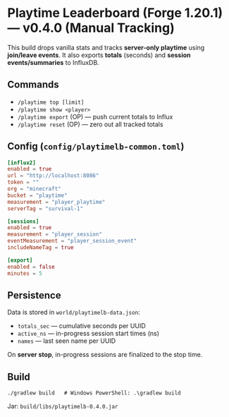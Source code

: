 # Playtime Leaderboard (Forge 1.20.1) — v0.4.0 (Manual Tracking)

This build drops vanilla stats and tracks **server-only playtime** using **join/leave events**.
It also exports **totals** (seconds) and **session events/summaries** to InfluxDB.

## Commands
- `/playtime top [limit]`
- `/playtime show <player>`
- `/playtime export` (OP) — push current totals to Influx
- `/playtime reset` (OP) — zero out all tracked totals

## Config (`config/playtimelb-common.toml`)
```toml
[influx2]
enabled = true
url = "http://localhost:8086"
token = ""
org = "minecraft"
bucket = "playtime"
measurement = "player_playtime"
serverTag = "survival-1"

[sessions]
enabled = true
measurement = "player_session"
eventMeasurement = "player_session_event"
includeNameTag = true

[export]
enabled = false
minutes = 5
```

## Persistence
Data is stored in `world/playtimelb-data.json`:
- `totals_sec` — cumulative seconds per UUID
- `active_ns` — in-progress session start times (ns)
- `names` — last seen name per UUID

On **server stop**, in-progress sessions are finalized to the stop time.

## Build
```
./gradlew build   # Windows PowerShell: .\gradlew build
```
Jar: `build/libs/playtimelb-0.4.0.jar`
